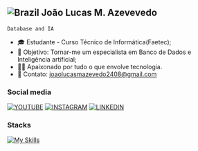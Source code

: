 ## ![Brazil](https://raw.githubusercontent.com/stevenrskelton/flag-icon/master/png/16/country-4x3/br.png "Brazil") João Lucas M. Azevevedo  
```Database and IA```

- 🎓 Estudante - Curso Técnico de Informática(Faetec);
- 🎯 Objetivo: Tornar-me um especialista em Banco de Dados e Inteligência artificial;
- 👨‍💻 Apaixonado por tudo o que envolve tecnologia.
- 📩 Contato: joaolucasmazevedo2408@gmail.com

### Social media
[![YOUTUBE](https://go-skill-icons.vercel.app/api/icons?i=youtube)](https://www.youtube.com/@azevedojao)
[![INSTAGRAM](https://skillicons.dev/icons?i=instagram)](https://www.instagram.com/_azevedojao)
[![LINKEDIN](https://go-skill-icons.vercel.app/api/icons?i=linkedin)](https://www.linkedin.com/in/joaolucasazevedo)

### Stacks
[![My Skills](https://skillicons.dev/icons?i=html,css,javascript,php,mysql,github,git)](https://skillicons.dev)


